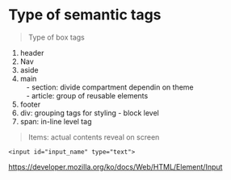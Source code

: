 # Type of semantic tags

> Type of box tags

1. header
2. Nav
3. aside
4. main </br>
   &nbsp;&nbsp; - section: divide compartment dependin on theme </br>
   &nbsp;&nbsp; - article: group of reusable elements
5. footer
6. div: grouping tags for styling - block level
7. span: in-line level tag

> Items: actual contents reveal on screen

```
<input id="input_name" type="text">
```

https://developer.mozilla.org/ko/docs/Web/HTML/Element/Input
